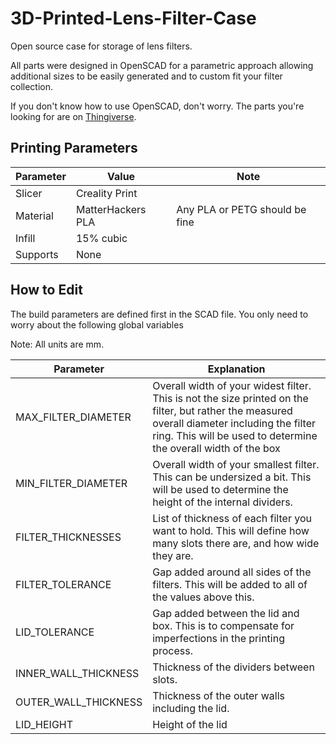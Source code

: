 # 3D-Printed-Lens-Filter-Case
Open source case for storage of lens filters.

All parts were designed in OpenSCAD for a parametric approach allowing additional sizes to be easily generated and to custom fit your filter collection.

If you don't know how to use OpenSCAD, don't worry.  The parts you're looking for are on [Thingiverse](https://www.thingiverse.com/thing:6866168).

## Printing Parameters
|Parameter|Value|Note|
|-----|-----|-----|
|Slicer|Creality Print ||
|Material|MatterHackers PLA|Any PLA or PETG should be fine|
|Infill| 15% cubic||
|Supports|None||

## How to Edit
The build parameters are defined first in the SCAD file.  You only need to worry about the following global variables

Note: All units are mm.

|Parameter|Explanation|
|-----|-----|
|MAX_FILTER_DIAMETER|Overall width of your widest filter.  This is not the size printed on the filter, but rather the measured overall diameter including the filter ring.  This will be used to determine the overall width of the box|
|MIN_FILTER_DIAMETER|Overall width of your smallest filter.  This can be undersized a bit.  This will be used to determine the height of the internal dividers.|
|FILTER_THICKNESSES|List of thickness of each filter you want to hold.  This will define how many slots there are, and how wide they are.|
|FILTER_TOLERANCE|Gap added around all sides of the filters.  This will be added to all of the values above this.|
|LID_TOLERANCE|Gap added between the lid and box.  This is to compensate for imperfections in the printing process.|
|INNER_WALL_THICKNESS|Thickness of the dividers between slots.|
|OUTER_WALL_THICKNESS|Thickness of the outer walls including the lid.|
|LID_HEIGHT|Height of the lid|
